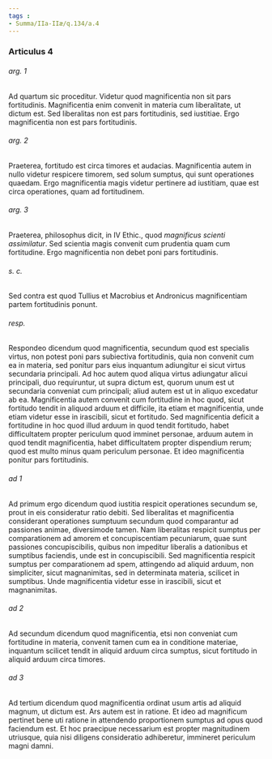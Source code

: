 ```yaml
---
tags : 
- Summa/IIa-IIæ/q.134/a.4
---
```


### Articulus 4

###### arg. 1
Ad quartum sic proceditur. Videtur quod magnificentia non sit pars fortitudinis. Magnificentia enim convenit in materia cum liberalitate, ut dictum est. Sed liberalitas non est pars fortitudinis, sed iustitiae. Ergo magnificentia non est pars fortitudinis.

###### arg. 2
Praeterea, fortitudo est circa timores et audacias. Magnificentia autem in nullo videtur respicere timorem, sed solum sumptus, qui sunt operationes quaedam. Ergo magnificentia magis videtur pertinere ad iustitiam, quae est circa operationes, quam ad fortitudinem.

###### arg. 3
Praeterea, philosophus dicit, in IV Ethic., quod *magnificus scienti assimilatur*. Sed scientia magis convenit cum prudentia quam cum fortitudine. Ergo magnificentia non debet poni pars fortitudinis.

###### s. c.
Sed contra est quod Tullius et Macrobius et Andronicus magnificentiam partem fortitudinis ponunt.

###### resp.
Respondeo dicendum quod magnificentia, secundum quod est specialis virtus, non potest poni pars subiectiva fortitudinis, quia non convenit cum ea in materia, sed ponitur pars eius inquantum adiungitur ei sicut virtus secundaria principali. Ad hoc autem quod aliqua virtus adiungatur alicui principali, duo requiruntur, ut supra dictum est, quorum unum est ut secundaria conveniat cum principali; aliud autem est ut in aliquo excedatur ab ea. Magnificentia autem convenit cum fortitudine in hoc quod, sicut fortitudo tendit in aliquod arduum et difficile, ita etiam et magnificentia, unde etiam videtur esse in irascibili, sicut et fortitudo. Sed magnificentia deficit a fortitudine in hoc quod illud arduum in quod tendit fortitudo, habet difficultatem propter periculum quod imminet personae, arduum autem in quod tendit magnificentia, habet difficultatem propter dispendium rerum; quod est multo minus quam periculum personae. Et ideo magnificentia ponitur pars fortitudinis.

###### ad 1
Ad primum ergo dicendum quod iustitia respicit operationes secundum se, prout in eis consideratur ratio debiti. Sed liberalitas et magnificentia considerant operationes sumptuum secundum quod comparantur ad passiones animae, diversimode tamen. Nam liberalitas respicit sumptus per comparationem ad amorem et concupiscentiam pecuniarum, quae sunt passiones concupiscibilis, quibus non impeditur liberalis a dationibus et sumptibus faciendis, unde est in concupiscibili. Sed magnificentia respicit sumptus per comparationem ad spem, attingendo ad aliquid arduum, non simpliciter, sicut magnanimitas, sed in determinata materia, scilicet in sumptibus. Unde magnificentia videtur esse in irascibili, sicut et magnanimitas.

###### ad 2
Ad secundum dicendum quod magnificentia, etsi non conveniat cum fortitudine in materia, convenit tamen cum ea in conditione materiae, inquantum scilicet tendit in aliquid arduum circa sumptus, sicut fortitudo in aliquid arduum circa timores.

###### ad 3
Ad tertium dicendum quod magnificentia ordinat usum artis ad aliquid magnum, ut dictum est. Ars autem est in ratione. Et ideo ad magnificum pertinet bene uti ratione in attendendo proportionem sumptus ad opus quod faciendum est. Et hoc praecipue necessarium est propter magnitudinem utriusque, quia nisi diligens consideratio adhiberetur, immineret periculum magni damni.

